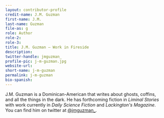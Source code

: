 ```yaml
---
layout: contributor-profile
credit-name: J.M. Guzman
first-name: J.M.
last-name: Guzman
file-as: g
role: Author
role-2:
role-3:
title: J.M. Guzman — Work in Fireside
description:
twitter-handle: jmguzman_
profile-pic: j-m-guzman.jpg
website-url:
short-name: j-m-guzman
permalink: j-m-guzman
bio-spanish:
---
```

J.M. Guzman is a Dominican-American that writes about ghosts, coffins, and all the things in the dark. He has forthcoming fiction in _Liminal Stories_ with work currently in _Daily Science Fiction_ and _Lackington's Magazine_. You can find him on twitter at [@jmguzman_](https://www.twitter.com/jmguzman_).
